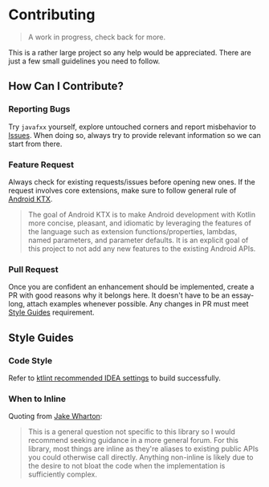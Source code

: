 # Contributing

> A work in progress, check back for more.

This is a rather large project so any help would be appreciated.
There are just a few small guidelines you need to follow.

## How Can I Contribute?

### Reporting Bugs

Try `javafxx` yourself, explore untouched corners and report misbehavior to [Issues](https://github.com/hendraanggrian/javafxx/issues).
When doing so, always try to provide relevant information so we can start from there.

### Feature Request

Always check for existing requests/issues before opening new ones.
If the request involves core extensions, make sure to follow general rule of [Android KTX](https://github.com/android/android-ktx).

> The goal of Android KTX is to make Android development with Kotlin more concise, pleasant, 
and idiomatic by leveraging the features of the language such as extension functions/properties, lambdas, 
named parameters, and parameter defaults.
It is an explicit goal of this project to not add any new features to the existing Android APIs.

### Pull Request 

Once you are confident an enhancement should be implemented, create a PR with good reasons why it belongs here.
It doesn't have to be an essay-long, attach examples whenever possible.
Any changes in PR must meet [Style Guides](#style-guides) requirement.

## Style Guides

### Code Style

Refer to [ktlint recommended IDEA settings](https://github.com/shyiko/ktlint) to build successfully.

### When to Inline

Quoting from [Jake Wharton](https://github.com/android/android-ktx/issues/322):

> This is a general question not specific to this library so I would recommend seeking guidance in a more general forum.
For this library, most things are inline as they're aliases to existing public APIs you could otherwise call directly.
Anything non-inline is likely due to the desire to not bloat the code when the implementation is sufficiently complex.